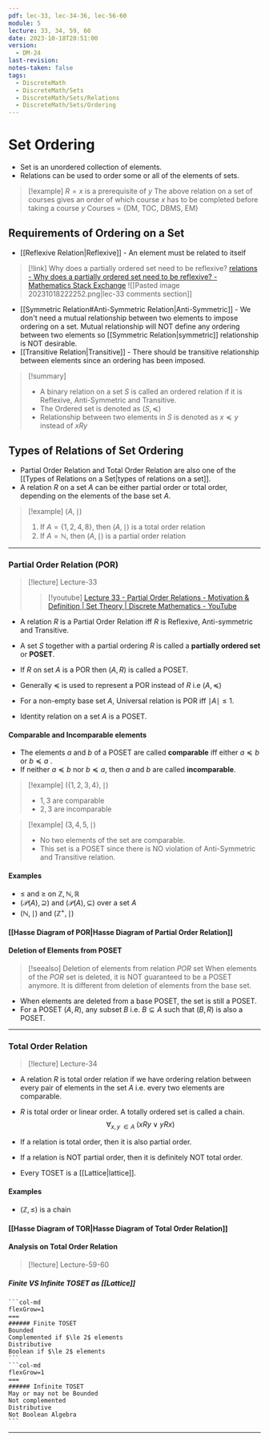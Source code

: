 ```yaml
---
pdf: lec-33, lec-34-36, lec-56-60
module: 5
lecture: 33, 34, 59, 60
date: 2023-10-18T20:51:00
version:
  - DM-24
last-revision: 
notes-taken: false
tags:
  - DiscreteMath
  - DiscreteMath/Sets
  - DiscreteMath/Sets/Relations
  - DiscreteMath/Sets/Ordering
---
```


# Set Ordering

- Set is an unordered collection of elements.
- Relations can be used to order some or all of the elements of sets.

> [!example] 
> $R = x$ is a prerequisite of $y$
> The above relation on a set of courses gives an order of which course $x$ has to be completed before taking a course $y$
> Courses = $\{$DM, TOC, DBMS, EM$\}$

## Requirements of Ordering on a Set
- [[Reflexive Relation|Reflexive]] - An element must be related to itself
> [!link] Why does a partially ordered set need to be reflexive?
> [relations - Why does a partially ordered set need to be reflexive? - Mathematics Stack Exchange](https://math.stackexchange.com/questions/2895169/why-does-a-partially-ordered-set-need-to-be-reflexive)
> ![[Pasted image 20231018222252.png|lec-33 comments section]]

- [[Symmetric Relation#Anti-Symmetric Relation|Anti-Symmetric]] - We don't need a mutual relationship between two elements to impose ordering on a set. Mutual relationship will NOT define any ordering between two elements so [[Symmetric Relation|symmetric]] relationship is NOT desirable.
- [[Transitive Relation|Transitive]] - There should be transitive relationship between elements since an ordering has been imposed.

> [!summary] 
> - A binary relation on a set $S$ is called an ordered relation if it is Reflexive, Anti-Symmetric and Transitive.
> - The Ordered set is denoted as $(S, \preceq)$
> - Relationship between two elements in $S$ is denoted as $x \preceq y$ instead of $xRy$

## Types of Relations of Set Ordering

- Partial Order Relation and Total Order Relation are also one of the [[Types of Relations on a Set|types of relations on a set]].
- A relation $R$ on a set $A$ can be either partial order or total order, depending on the elements of the base set $A$.

> [!example] $(A, \mid)$
> 1. If $A = \{1, 2, 4, 8\}$, then $(A, \mid)$ is a total order relation
> 2. If $A = \mathbb{N}$, then $(A, \mid)$ is a partial order relation

---
### Partial Order Relation (POR)

> [!lecture] Lecture-33
> > [!youtube] [Lecture 33 - Partial Order Relations - Motivation & Definition | Set Theory | Discrete Mathematics - YouTube](https://www.youtube.com/watch?v=CTnuuIQ3l7k)


- A relation $R$ is a Partial Order Relation iff $R$ is Reflexive, Anti-symmetric and Transitive.
- A set $S$ together with a partial ordering $R$ is called a **partially ordered set** or **POSET**.
- If $R$ on set $A$ is a POR then $(A, R)$ is called a POSET.
- Generally $\preceq$ is used to represent a POR instead of $R$ i.e $(A, \preceq)$ 

- For a non-empty base set $A$, Universal relation is POR iff $\mid A \mid \le 1$.
- Identity relation on a set $A$ is a POSET.

#### Comparable and Incomparable elements
- The elements $a$ and $b$ of a POSET are called **comparable** iff either $a \preceq b$ or $b \preceq a$ . 
- If neither $a \preceq b$ nor $b \preceq a$, then $a$ and $b$ are called **incomparable**.

> [!example] $(\{1, 2, 3, 4\}, \mid)$
> - $1, 3$ are comparable
> - $2, 3$ are incomparable

> [!example] $({3, 4, 5}, \mid)$
> - No two elements of the set are comparable.
> - This set is a POSET since there is NO violation of Anti-Symmetric and Transitive relation.

#### Examples

- $\le$  and $\ge$ on $\mathbb{Z}, \mathbb{N}, \mathbb{R}$ 
- $(\mathcal{P}(A), \supseteq)$ and $(\mathcal{P}(A), \subseteq)$ over a set $A$
- $(\mathbb{N}, \mid)$ and $(\mathbb{Z}^+, \mid)$

#### [[Hasse Diagram of POR|Hasse Diagram of Partial Order Relation]]

#### Deletion of Elements from POSET

> [!seealso] Deletion of elements from relation $POR$ set
> When elements of the $POR$ set is deleted, it is NOT guaranteed to be a POSET anymore.
> It is different from deletion of elements from the base set.

- When elements are deleted from a base POSET, the set is still a POSET.
- For a POSET $(A, R)$, any subset $B$ i.e. $B \subseteq A$ such that $(B, R)$ is also a POSET.

---

### Total Order Relation

> [!lecture] Lecture-34

- A relation $R$ is total order relation if we have ordering relation between every pair of elements in the set $A$ i.e. every two elements are comparable. 
- $R$ is total order or linear order. A totally ordered set is called a chain.
$$
\forall_{x, y \; \in A} \; (xRy \; \lor \; yRx)
$$

- If a relation is total order, then it is also partial order.
- If a relation is NOT partial order, then it is definitely NOT total order.
- Every TOSET is a [[Lattice|lattice]]. 
#### Examples
- $(\mathbb{Z}, \le)$ is a chain


#### [[Hasse Diagram of TOR|Hasse Diagram of Total Order Relation]]

#### Analysis on Total Order Relation
> [!lecture] Lecture-59-60

##### Finite VS Infinite TOSET as [[Lattice]]

````col
```col-md
flexGrow=1
===
###### Finite TOSET
Bounded
Complemented if $\le 2$ elements
Distributive
Boolean if $\le 2$ elements
```
```col-md
flexGrow=1
===
###### Infinite TOSET
May or may not be Bounded
Not complemented
Distributive
Not Boolean Algebra
```
````

---


